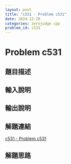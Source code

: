 ```yaml
---
layout: post
title: "c531 - Problem c531"
date: 2024-12-20
categories: zerojudge cpp
problem_id: c531
---
```


# Problem c531

## 題目描述



## 輸入說明



## 輸出說明



## 解題連結

[c531 - Problem c531](https://zerojudge.tw/ShowProblem?problemid=c531)

## 解題思路

